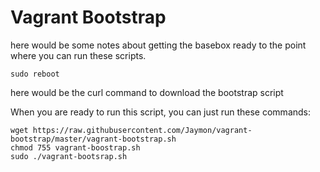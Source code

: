# Vagrant Bootstrap

here would be some notes about getting the basebox ready to the point where you can run these scripts.


    sudo reboot

here would be the curl command to download the bootstrap script

When you are ready to run this script, you can just run these commands:

    wget https://raw.githubusercontent.com/Jaymon/vagrant-bootstrap/master/vagrant-bootstrap.sh
    chmod 755 vagrant-boostrap.sh
    sudo ./vagrant-bootsrap.sh

